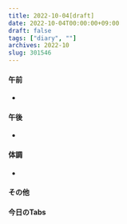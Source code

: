 ```yaml
---
title: 2022-10-04[draft]
date: 2022-10-04T00:00:00+09:00
draft: false
tags: ["diary", ""]
archives: 2022-10
slug: 301546
---
```

#### 午前
- 
#### 午後
- 
#### 体調
- 
#### その他
#### 今日のTabs